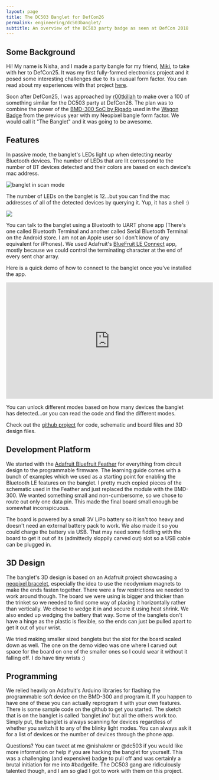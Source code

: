 ```yaml
---
layout: page
title: The DC503 Banglet for DefCon26
permalink: engineering/dc503banglet/
subtitle: An overview of the DC503 party badge as seen at DefCon 2018
---
```


## Some Background

Hi! My name is Nisha, and I made a party bangle for my friend, [Miki](https://twitter.com/thedawgcr8), to take with her to DefCon25. It was my first fully-formed electronics project and it posed some interesting challenges due to its unusual form factor. You can read about my experiences with that project [here]({{site.baseurl}}/engineering/defconbangle).

Soon after DefCon25, I was approached by [r00tkillah](https://twitter.com/r00tkillah) to make over a 100 of something similar for the DC503 party at DefCon26. The plan was to combine the power of the [BMD-300 SoC by Rigado](https://www.rigado.com/products/modules/bmd-300/) used in the [Wagon Badge](https://hackaday.com/2017/08/04/all-the-hardware-badges-of-def-con-25/#jp-carousel-267568) from the previous year with my Neopixel bangle form factor. We would call it "The Banglet" and it was going to be awesome.

## Features

In passive mode, the banglet's LEDs light up when detecting nearby Bluetooth devices. The number of LEDs that are lit correspond to the number of BT devices detected and their colors are based on each device's mac address.

![banglet in scan mode](https://pbs.twimg.com/media/DjT3Kg5VsAAS8bW.jpg)

The number of LEDs on the banglet is 12...but you can find the mac addresses of all of the detected devices by querying it. Yup, it has a shell :)

<img src="{{site.baseurl}}/assets/img/banglet_shell_500.png">

You can talk to the banglet using a Bluetooth to UART phone app (There's one called Bluetooth Terminal and another called Serial Bluetooth Terminal on the Android store. I am not an Apple user so I don't know of any equivalent for iPhones). We used Adafruit's [BlueFruit LE Connect](https://play.google.com/store/apps/details?id=com.adafruit.bluefruit.le.connect) app, mostly because we could control the terminating character at the end of every sent char array.

Here is a quick demo of how to connect to the banglet once you've installed the app.
<iframe width="560" height="315" src="https://www.youtube.com/embed/ctZMv4urpgQ" frameborder="0" allow="autoplay; encrypted-media" allowfullscreen></iframe>

You can unlock different modes based on how many devices the banglet has detected...or you can read the code and find the different modes. 

Check out the [github project](https://github.com/pdxbadgers/2018-banglet) for code, schematic and board files and 3D design files.

## Development Platform

We started with the [Adafruit Bluefruit Feather](https://learn.adafruit.com/bluefruit-nrf52-feather-learning-guide/introduction) for everything from circuit design to the programmable firmware. The learning guide comes with a bunch of examples which we used as a starting point for enabling the Bluetooth LE features on the banglet. I pretty much copied pieces of the schematic used in the Feather and just replaced the module with the BMD-300. We wanted something small and non-cumbersome, so we chose to route out only one data pin. This made the final board small enough be somewhat inconspicuous.

The board is powered by a small 3V LiPo battery so it isn't too heavy and doesn't need an external battery pack to work. We also made it so you could charge the battery via USB. That may need some fiddling with the board to get it out of its (admittedly sloppily carved out) slot so a USB cable can be plugged in.

## 3D Design

The banglet's 3D design is based on an Adafruit project showcasing a [neopixel bracelet](https://learn.adafruit.com/neopixel-bracelet/overview), especially the idea to use the neodymium magnets to make the ends fasten together. There were a few restrictions we needed to work around though. The board we were using is bigger and thicker than the trinket so we needed to find some way of placing it horizontally rather than vertically. We chose to wedge it in and secure it using heat shrink. We also ended up wedging the battery that way. Some of the banglets don't have a hinge as the plastic is flexible, so the ends can just be pulled apart to get it out of your wrist.

We tried making smaller sized banglets but the slot for the board scaled down as well. The one on the demo video was one where I carved out space for the board on one of the smaller ones so I could wear it without it falling off. I do have tiny wrists :)

## Programming

We relied heavily on Adafruit's Arduino libraries for flashing the programmable soft device on the BMD-300 and program it. If you happen to have one of these you can actually reprogram it with your own features. There is some sample code on the github to get you started. The sketch that is on the banglet is called 'banglet.ino' but all the others work too. Simply put, the banglet is always scanning for devices regardless of whether you switch it to any of the blinky light modes. You can always ask it for a list of devices or the number of devices through the phone app.


Questions? You can tweet at me @nishakmr or @dc503 if you would like more information or help if you are hacking the banglet for yourself. This was a challenging (and expensive) badge to pull off and was certainly a brutal initiation for me into #badgelife. The DC503 gang are ridiculously talented though, and I am so glad I got to work with them on this project.
